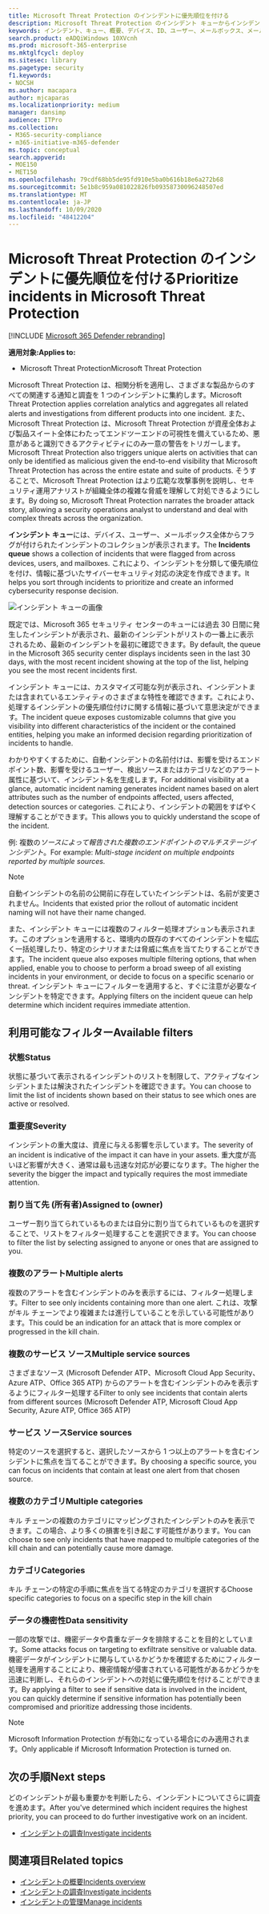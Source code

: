 ```yaml
---
title: Microsoft Threat Protection のインシデントに優先順位を付ける
description: Microsoft Threat Protection のインシデント キューからインシデントに優先順位を付ける方法の詳細
keywords: インシデント、キュー、概要、デバイス、ID、ユーザー、メールボックス、メール、インシデント
search.product: eADQiWindows 10XVcnh
ms.prod: microsoft-365-enterprise
ms.mktglfcycl: deploy
ms.sitesec: library
ms.pagetype: security
f1.keywords:
- NOCSH
ms.author: macapara
author: mjcaparas
ms.localizationpriority: medium
manager: dansimp
audience: ITPro
ms.collection:
- M365-security-compliance
- m365-initiative-m365-defender
ms.topic: conceptual
search.appverid:
- MOE150
- MET150
ms.openlocfilehash: 79cdf68bb5de95fd910e5ba0b616b18e6a272b68
ms.sourcegitcommit: 5e1b8c959a081022826fb09358730096248507ed
ms.translationtype: MT
ms.contentlocale: ja-JP
ms.lasthandoff: 10/09/2020
ms.locfileid: "48412204"
---
```

# <a name="prioritize-incidents-in-microsoft-threat-protection"></a><span data-ttu-id="40627-104">Microsoft Threat Protection のインシデントに優先順位を付ける</span><span class="sxs-lookup"><span data-stu-id="40627-104">Prioritize incidents in Microsoft Threat Protection</span></span>

[!INCLUDE [Microsoft 365 Defender rebranding](../includes/microsoft-defender.md)]


<span data-ttu-id="40627-105">**適用対象:**</span><span class="sxs-lookup"><span data-stu-id="40627-105">**Applies to:**</span></span>
- <span data-ttu-id="40627-106">Microsoft Threat Protection</span><span class="sxs-lookup"><span data-stu-id="40627-106">Microsoft Threat Protection</span></span>



<span data-ttu-id="40627-107">Microsoft Threat Protection は、相関分析を適用し、さまざまな製品からのすべての関連する通知と調査を 1 つのインシデントに集約します。</span><span class="sxs-lookup"><span data-stu-id="40627-107">Microsoft Threat Protection applies correlation analytics and aggregates all related alerts and investigations from different products into one incident.</span></span> <span data-ttu-id="40627-108">また、Microsoft Threat Protection は、Microsoft Threat Protection が資産全体および製品スイート全体にわたってエンドツーエンドの可視性を備えているため、悪意があると識別できるアクティビティにのみ一意の警告をトリガーします。</span><span class="sxs-lookup"><span data-stu-id="40627-108">Microsoft Threat Protection also triggers unique alerts on activities that can only be identified as malicious given the end-to-end visibility that Microsoft Threat Protection has across the entire estate and suite of products.</span></span> <span data-ttu-id="40627-109">そうすることで、Microsoft Threat Protection はより広範な攻撃事例を説明し、セキュリティ運用アナリストが組織全体の複雑な脅威を理解して対処できるようにします。</span><span class="sxs-lookup"><span data-stu-id="40627-109">By doing so, Microsoft Threat Protection narrates the broader attack story, allowing a security operations analyst to understand and deal with complex threats across the organization.</span></span>


<span data-ttu-id="40627-110">**インシデント キュー**には、デバイス、ユーザー、メールボックス全体からフラグが付けられたインシデントのコレクションが表示されます。</span><span class="sxs-lookup"><span data-stu-id="40627-110">The **Incidents queue** shows a collection of incidents that were flagged from across devices, users, and mailboxes.</span></span> <span data-ttu-id="40627-111">これにより、インシデントを分類して優先順位を付け、情報に基づいたサイバーセキュリティ対応の決定を作成できます。</span><span class="sxs-lookup"><span data-stu-id="40627-111">It helps you sort through incidents to prioritize and create an informed cybersecurity response decision.</span></span>


![インシデント キューの画像](../../media/incidents-queue.png) 

<span data-ttu-id="40627-113">既定では、Microsoft 365 セキュリティ センターのキューには過去 30 日間に発生したインシデントが表示され、最新のインシデントがリストの一番上に表示されるため、最新のインシデントを最初に確認できます。</span><span class="sxs-lookup"><span data-stu-id="40627-113">By default, the queue in the Microsoft 365 security center displays incidents seen in the last 30 days, with the most recent incident showing at the top of the list, helping you see the most recent incidents first.</span></span>

<span data-ttu-id="40627-114">インシデント キューには、カスタマイズ可能な列が表示され、インシデントまたは含まれているエンティティのさまざまな特性を確認できます。これにより、処理するインシデントの優先順位付けに関する情報に基づいて意思決定ができます。</span><span class="sxs-lookup"><span data-stu-id="40627-114">The incident queue exposes customizable columns that give you visibility into different characteristics of the incident or the contained entities, helping you make an informed decision regarding prioritization of incidents to handle.</span></span>

<span data-ttu-id="40627-115">わかりやすくするために、自動インシデントの名前付けは、影響を受けるエンドポイント数、影響を受けるユーザー、検出ソースまたはカテゴリなどのアラート属性に基づいて、インシデント名を生成します。</span><span class="sxs-lookup"><span data-stu-id="40627-115">For additional visibility at a glance, automatic incident naming generates incident names based on alert attributes such as the number of endpoints affected, users affected, detection sources or categories.</span></span> <span data-ttu-id="40627-116">これにより、インシデントの範囲をすばやく理解することができます。</span><span class="sxs-lookup"><span data-stu-id="40627-116">This allows you to quickly understand the scope of the incident.</span></span>

<span data-ttu-id="40627-117">例: 複数の*ソースによって報告された複数のエンドポイントのマルチステージインシデント*。</span><span class="sxs-lookup"><span data-stu-id="40627-117">For example: *Multi-stage incident on multiple endpoints reported by multiple sources.*</span></span>

> [!NOTE]
> <span data-ttu-id="40627-118">自動インシデントの名前の公開前に存在していたインシデントは、名前が変更されません。</span><span class="sxs-lookup"><span data-stu-id="40627-118">Incidents that existed prior the rollout of automatic incident naming will not have their name changed.</span></span>

<span data-ttu-id="40627-119">また、インシデント キューには複数のフィルター処理オプションも表示されます。このオプションを適用すると、環境内の既存のすべてのインシデントを幅広く一括処理したり、特定のシナリオまたは脅威に焦点を当てたりすることができます。</span><span class="sxs-lookup"><span data-stu-id="40627-119">The incident queue also exposes multiple filtering options, that when applied, enable you to choose to perform a broad sweep of all existing incidents in your environment, or decide to focus on a specific scenario or threat.</span></span> <span data-ttu-id="40627-120">インシデント キューにフィルターを適用すると、すぐに注意が必要なインシデントを特定できます。</span><span class="sxs-lookup"><span data-stu-id="40627-120">Applying filters on the incident queue can help determine which incident requires immediate attention.</span></span> 

## <a name="available-filters"></a><span data-ttu-id="40627-121">利用可能なフィルター</span><span class="sxs-lookup"><span data-stu-id="40627-121">Available filters</span></span>

### <a name="status"></a><span data-ttu-id="40627-122">状態</span><span class="sxs-lookup"><span data-stu-id="40627-122">Status</span></span>
<span data-ttu-id="40627-123">状態に基づいて表示されるインシデントのリストを制限して、アクティブなインシデントまたは解決されたインシデントを確認できます。</span><span class="sxs-lookup"><span data-stu-id="40627-123">You can choose to limit the list of incidents shown based on their status to see which ones are active or resolved.</span></span>

### <a name="severity"></a><span data-ttu-id="40627-124">重要度</span><span class="sxs-lookup"><span data-stu-id="40627-124">Severity</span></span>
<span data-ttu-id="40627-125">インシデントの重大度は、資産に与える影響を示しています。</span><span class="sxs-lookup"><span data-stu-id="40627-125">The severity of an incident is indicative of the impact it can have in your assets.</span></span> <span data-ttu-id="40627-126">重大度が高いほど影響が大きく、通常は最も迅速な対応が必要になります。</span><span class="sxs-lookup"><span data-stu-id="40627-126">The higher the severity the bigger the impact and typically requires the most immediate attention.</span></span> 

### <a name="assigned-to-owner"></a><span data-ttu-id="40627-127">割り当て先 (所有者)</span><span class="sxs-lookup"><span data-stu-id="40627-127">Assigned to (owner)</span></span>
<span data-ttu-id="40627-128">ユーザー割り当てられているものまたは自分に割り当てられているものを選択することで、リストをフィルター処理することを選択できます。</span><span class="sxs-lookup"><span data-stu-id="40627-128">You can choose to filter the list by selecting assigned to anyone or ones that are assigned to you.</span></span>

### <a name="multiple-alerts"></a><span data-ttu-id="40627-129">複数のアラート</span><span class="sxs-lookup"><span data-stu-id="40627-129">Multiple alerts</span></span> 
<span data-ttu-id="40627-130">複数のアラートを含むインシデントのみを表示するには、フィルター処理します。</span><span class="sxs-lookup"><span data-stu-id="40627-130">Filter to see only incidents containing more than one alert.</span></span> <span data-ttu-id="40627-131">これは、攻撃がキル チェーンでより複雑または進行していることを示している可能性があります。</span><span class="sxs-lookup"><span data-stu-id="40627-131">This could be an indication for an attack that is more complex or progressed in the kill chain.</span></span> 


### <a name="multiple-service-sources"></a><span data-ttu-id="40627-132">複数のサービス ソース</span><span class="sxs-lookup"><span data-stu-id="40627-132">Multiple service sources</span></span> 
<span data-ttu-id="40627-133">さまざまなソース (Microsoft Defender ATP、Microsoft Cloud App Security、Azure ATP、Office 365 ATP) からのアラートを含むインシデントのみを表示するようにフィルター処理する</span><span class="sxs-lookup"><span data-stu-id="40627-133">Filter to only see incidents that contain alerts from different sources (Microsoft Defender ATP, Microsoft Cloud App Security, Azure ATP, Office 365 ATP)</span></span>
### <a name="service-sources"></a><span data-ttu-id="40627-134">サービス ソース</span><span class="sxs-lookup"><span data-stu-id="40627-134">Service sources</span></span>
<span data-ttu-id="40627-135">特定のソースを選択すると、選択したソースから 1 つ以上のアラートを含むインシデントに焦点を当てることができます。</span><span class="sxs-lookup"><span data-stu-id="40627-135">By choosing a specific source, you can focus on incidents that contain at least one alert from that chosen source.</span></span> 

### <a name="multiple-categories"></a><span data-ttu-id="40627-136">複数のカテゴリ</span><span class="sxs-lookup"><span data-stu-id="40627-136">Multiple categories</span></span> 
<span data-ttu-id="40627-137">キル チェーンの複数のカテゴリにマッピングされたインシデントのみを表示できます。この場合、より多くの損害を引き起こす可能性があります。</span><span class="sxs-lookup"><span data-stu-id="40627-137">You can choose to see only incidents that have mapped to multiple categories of the kill chain and can potentially cause more damage.</span></span> 

### <a name="categories"></a><span data-ttu-id="40627-138">カテゴリ</span><span class="sxs-lookup"><span data-stu-id="40627-138">Categories</span></span>
<span data-ttu-id="40627-139">キル チェーンの特定の手順に焦点を当てる特定のカテゴリを選択する</span><span class="sxs-lookup"><span data-stu-id="40627-139">Choose specific categories to focus on a specific step in the kill chain</span></span>

### <a name="data-sensitivity"></a><span data-ttu-id="40627-140">データの機密性</span><span class="sxs-lookup"><span data-stu-id="40627-140">Data sensitivity</span></span>
<span data-ttu-id="40627-141">一部の攻撃では、機密データや貴重なデータを排除することを目的としています。</span><span class="sxs-lookup"><span data-stu-id="40627-141">Some attacks focus on targeting to exfiltrate sensitive or valuable data.</span></span> <span data-ttu-id="40627-142">機密データがインシデントに関与しているかどうかを確認するためにフィルター処理を適用することにより、機密情報が侵害されている可能性があるかどうかを迅速に判断し、それらのインシデントへの対処に優先順位を付けることができます。</span><span class="sxs-lookup"><span data-stu-id="40627-142">By applying a filter to see if sensitive data is involved in the incident, you can quickly determine if sensitive information has potentially been compromised and prioritize addressing those incidents.</span></span>

>[!NOTE]
><span data-ttu-id="40627-143">Microsoft Information Protection が有効になっている場合にのみ適用されます。</span><span class="sxs-lookup"><span data-stu-id="40627-143">Only applicable if Microsoft Information Protection is turned on.</span></span>


## <a name="next-steps"></a><span data-ttu-id="40627-144">次の手順</span><span class="sxs-lookup"><span data-stu-id="40627-144">Next steps</span></span>
<span data-ttu-id="40627-145">どのインシデントが最も重要かを判断したら、インシデントについてさらに調査を進めます。</span><span class="sxs-lookup"><span data-stu-id="40627-145">After you've determined which incident requires the highest priority, you can proceed to do further investigative work on an incident.</span></span>
- [<span data-ttu-id="40627-146">インシデントの調査</span><span class="sxs-lookup"><span data-stu-id="40627-146">Investigate incidents</span></span>](investigate-incidents.md)


## <a name="related-topics"></a><span data-ttu-id="40627-147">関連項目</span><span class="sxs-lookup"><span data-stu-id="40627-147">Related topics</span></span>
- [<span data-ttu-id="40627-148">インシデントの概要</span><span class="sxs-lookup"><span data-stu-id="40627-148">Incidents overview</span></span>](incidents-overview.md)
- [<span data-ttu-id="40627-149">インシデントの調査</span><span class="sxs-lookup"><span data-stu-id="40627-149">Investigate incidents</span></span>](investigate-incidents.md)
- [<span data-ttu-id="40627-150">インシデントの管理</span><span class="sxs-lookup"><span data-stu-id="40627-150">Manage incidents</span></span>](manage-incidents.md)
